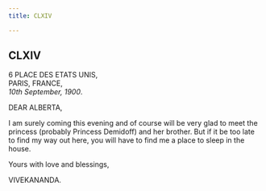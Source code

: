 ```yaml
---
title: CLXIV

---
```





  

  


## CLXIV

6 PLACE DES ETATS UNIS,  
PARIS, FRANCE,  
*10th September, 1900*.

DEAR ALBERTA,

I am surely coming this evening and of course will be very glad to meet
the princess (probably Princess Demidoff) and her brother. But if it be
too late to find my way out here, you will have to find me a place to
sleep in the house.

Yours with love and blessings,

VIVEKANANDA.


